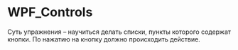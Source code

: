 # WPF_Controls
Суть упражнения – научиться делать списки, пункты которого содержат кнопки.  По нажатию на кнопку должно происходить действие.
